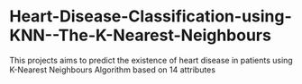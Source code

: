 # Heart-Disease-Classification-using-KNN--The-K-Nearest-Neighbours
This projects aims to predict the existence of heart disease in patients using K-Nearest Neighbours Algorithm based on 14 attributes
